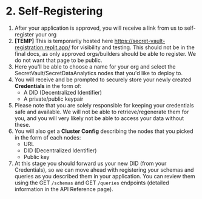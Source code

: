 
# 2. Self-Registering

1. After your application is approved, you will receive a link from us to self-register your org
2. **[TEMP]** This is temporarily hosted here https://secret-vault-registration.replit.app/ for visibility and testing. This should not be in the final docs, as only approved orgs/builders should be able to register. We do not want that page to be public.
3. Here you'll be able to choose a name for your org and select the SecretVault/SecretDataAnalytics nodes that you'd like to deploy to.
4. You will receive and be prompted to securely store your newly created **Credentials** in the form of:
   - A DID (Decentralized Identifier)
   - A private/public keypair
5. Please note that you are solely responsible for keeping your credentials safe and available. We will not be able to retrieve/regenerate them for you, and you will very likely not be able to access your data without these.
6. You will also get a **Cluster Config** describing the nodes that you picked in the form of each nodes:
   - URL
   - DID (Decentralized Identifier)
   - Public key
7. At this stage you should forward us your new DID (from your Credentials), so we can move ahead with registering your schemas and queries as you described them in your application. You can review them using the GET `/schemas` and GET `/queries` endpoints (detailed information in the API Reference page).